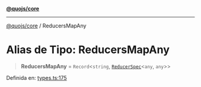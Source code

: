 [**@quojs/core**](../README.md)

***

[@quojs/core](../README.md) / ReducersMapAny

# Alias de Tipo: ReducersMapAny

> **ReducersMapAny** = `Record`\<`string`, [`ReducerSpec`](../interfaces/ReducerSpec.md)\<`any`, `any`\>\>

Definida en: [types.ts:175](https://github.com/quojs/quojs/blob/77e60321cd9a639207281caa83e9258935b2bfc1/packages/core/src/types.ts#L175)
